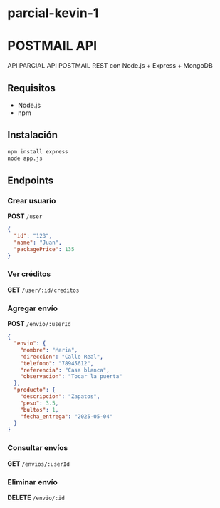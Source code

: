# parcial-kevin-1
# POSTMAIL API

API PARCIAL API POSTMAIL REST con Node.js + Express + MongoDB

## Requisitos

- Node.js
- npm

## Instalación

```bash
npm install express
node app.js
```

## Endpoints

### Crear usuario
**POST** `/user`

```json
{
  "id": "123",
  "name": "Juan",
  "packagePrice": 135
}
```

### Ver créditos
**GET** `/user/:id/creditos`

### Agregar envío
**POST** `/envio/:userId`

```json
{
  "envio": {
    "nombre": "Maria",
    "direccion": "Calle Real",
    "telefono": "78945612",
    "referencia": "Casa blanca",
    "observacion": "Tocar la puerta"
  },
  "producto": {
    "descripcion": "Zapatos",
    "peso": 3.5,
    "bultos": 1,
    "fecha_entrega": "2025-05-04"
  }
}
```

### Consultar envíos
**GET** `/envios/:userId`

### Eliminar envío
**DELETE** `/envio/:id`
